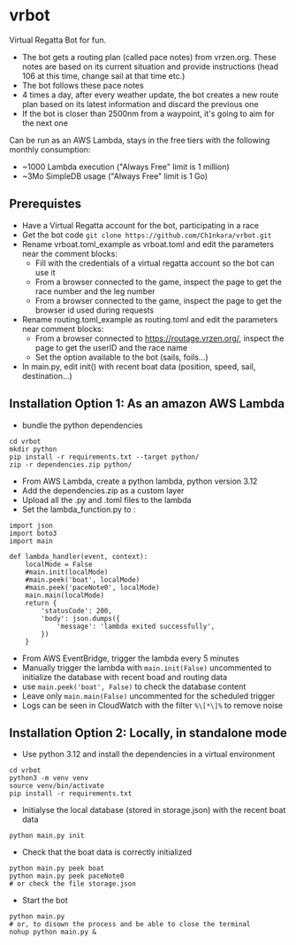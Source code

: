 # vrbot
Virtual Regatta Bot for fun.

 - The bot gets a routing plan (called pace notes) from vrzen.org. These notes are based on its current situation and provide instructions (head 106 at this time, change sail at that time etc.)
 - The bot follows these pace notes
 - 4 times a day, after every weather update, the bot creates a new route plan based on its latest information and discard the previous one
 - If the bot is closer than 2500nm from a waypoint, it's going to aim for the next one

Can be run as an AWS Lambda, stays in the free tiers with the following monthly consumption:
 - ~1000 Lambda execution ("Always Free" limit is 1 million)
 - ~3Mo SimpleDB usage ("Always Free" limit is 1 Go)

## Prerequistes
 - Have a Virtual Regatta account for the bot, participating in a race
 - Get the bot code `git clone https://github.com/Ch1nkara/vrbot.git`
 - Rename vrboat.toml_example as vrboat.toml and edit the parameters near the comment blocks:
    - Fill with the credentials of a virtual regatta account so the bot can use it
    - From a browser connected to the game, inspect the page to get the race number and the leg number
    - From a browser connected to the game, inspect the page to get the browser id used during requests
 - Rename routing.toml_example as routing.toml and edit the parameters near comment blocks:
    - From a browser connected to https://routage.vrzen.org/, inspect the page to get the userID and the race name
    - Set the option available to the bot (sails, foils...)
 - In main.py, edit init() with recent boat data (position, speed, sail, destination...)

## Installation Option 1: As an amazon AWS Lambda
 - bundle the python dependencies
```
cd vrbot
mkdir python
pip install -r requirements.txt --target python/
zip -r dependencies.zip python/
```
 - From AWS Lambda, create a python lambda, python version 3.12
 - Add the dependencies.zip as a custom layer
 - Upload all the .py and .toml files to the lambda
 - Set the lambda_function.py to :
```
import json
import boto3
import main 

def lambda_handler(event, context):
    localMode = False
    #main.init(localMode)
    #main.peek('boat', localMode)
    #main.peek('paceNote0', localMode)
    main.main(localMode)
    return {
        'statusCode': 200,
        'body': json.dumps({
            'message': 'lambda exited successfully',
        })
    }
```
 - From AWS EventBridge, trigger the lambda every 5 minutes
 - Manually trigger the lambda with `main.init(False)` uncommented to initialize the database with recent boad and routing data
 - use `main.peek('boat', False)` to check the database content
 - Leave only `main.main(False)` uncommented for the scheduled trigger
 - Logs can be seen in CloudWatch with the filter `%\[*\]%` to remove noise

## Installation Option 2: Locally, in standalone mode
 - Use python 3.12 and install the dependencies in a virtual environment
```
cd vrbot
python3 -m venv venv
source venv/bin/activate
pip install -r requirements.txt
```
 - Initialyse the local database (stored in storage.json) with the recent boat data
```
python main.py init
```
 - Check that the boat data is correctly initialized
```
python main.py peek boat
python main.py peek paceNote0
# or check the file storage.json
```
 - Start the bot
```
python main.py 
# or, to disown the process and be able to close the terminal
nohup python main.py &
```
